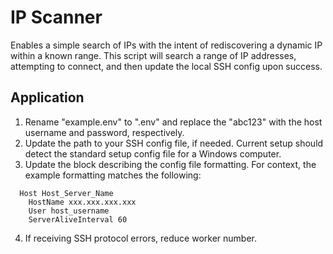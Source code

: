 # IP Scanner
Enables a simple search of IPs with the intent of rediscovering a dynamic IP within a known range. This script will search a range of IP addresses, attempting to connect, and then update the local SSH config upon success.

## Application

1. Rename "example.env" to ".env" and replace the "abc123" with the host username and password, respectively.
2. Update the path to your SSH config file, if needed. Current setup should detect the standard setup config file for a Windows computer.
3. Update the block describing the config file formatting. For context, the example formatting matches the following:
```
  Host Host_Server_Name
    HostName xxx.xxx.xxx.xxx
    User host_username
    ServerAliveInterval 60
```
4. If receiving SSH protocol errors, reduce worker number.
